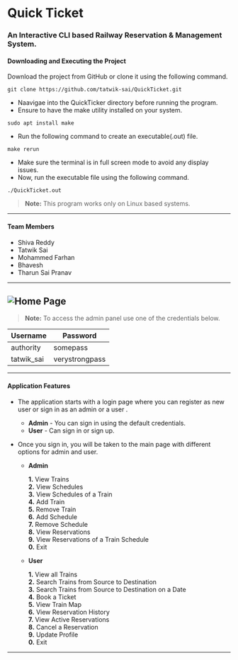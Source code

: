 # Quick Ticket
### An Interactive CLI based Railway Reservation &amp; Management System. 

#### Downloading and Executing the Project
Download the project from GitHub or clone it using the following command.

```
git clone https://github.com/tatwik-sai/QuickTicket.git
```

- Naavigae into the QuickTicker directory before running the program.
- Ensure to have the make utility installed on your system.

```
sudo apt install make
```

- Run the following command to create an executable(.out) file.

```
make rerun
```

- Make sure the terminal is in full screen mode to avoid any display issues.
- Now, run the executable file using the following command.

```
./QuickTicket.out
```

>**Note:** This program works only on Linux based systems.  


---
#### Team Members
- Shiva Reddy
- Tatwik Sai
- Mohammed Farhan
- Bhavesh
- Tharun Sai Pranav
---

![Home Page](https://i.ibb.co/8rSTXVk/qkt1.png)
---

>**Note:** To access the admin panel use one of the credentials below.  

| Username   | Password       |
|------------|----------------|
| authority  | somepass       |
| tatwik_sai | verystrongpass |

---
#### Application Features
- The application starts with a login page where you can register as new user or sign in as an admin or a user .
    - **Admin** - You can sign in using the default credentials.
    - **User** - Can sign in or sign up.

- Once you sign in, you will be taken to the main page with different options for admin and user.
    - **Admin**
  
        **1.** View Trains  
        **2.** View Schedules  
        **3.** View Schedules of a Train  
        **4.** Add Train  
        **5.** Remove Train  
        **6.** Add Schedule  
        **7.** Remove Schedule  
        **8.** View Reservations  
        **9.** View Reservations of a Train Schedule  
        **0.** Exit

    - **User**

        **1.** View all Trains  
        **2.** Search Trains from Source to Destination  
        **3.** Search Trains from Source to Destination on a Date  
        **4.** Book a Ticket  
        **5.** View Train Map  
        **6.** View Reservation History  
        **7.** View Active Reservations  
        **8.** Cancel a Reservation  
        **9.** Update Profile  
        **0.** Exit
---
